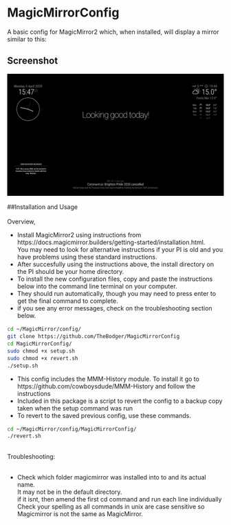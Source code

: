 # MagicMirrorConfig

A basic config for MagicMirror2 which, when installed, will display a mirror similar to this:

## Screenshot

![Technojam Config Screenshot](screenshot.bmp)

##Installation and Usage <BR><BR>
Overview, 
<ul>
<li>
Install MagicMirror2 using instructions from https://docs.magicmirror.builders/getting-started/installation.html. <BR>You may need to look for alternative instructions if your PI is old and you have problems using these standard instructions.
</li>
  <li>
After succesfully using the instructions above, the install directory on the PI should be your home directory.
  </li>
  <li>
    To install the new configuration files, copy and paste the instructions below into the command line terminal on your computer. 
  </li>
  <li>
    They should run automatically, though you may need to press enter to get the final command to complete.</li> 
  <li>
  if you see any error messages, check on the troubleshooting section below.
  </li>
  </ul>

```bash
cd ~/MagicMirror/config/
git clone https://github.com/TheBodger/MagicMirrorConfig
cd MagicMirrorConfig/
sudo chmod +x setup.sh
sudo chmod +x revert.sh
./setup.sh
```
  <ul>
  <li>
    This config includes the MMM-History module. To install it go to https://github.com/cowboysdude/MMM-History and follow the instructions
  </li>
 <li>
Included in this package is a script to revert the config to a backup copy taken when the setup command was run
  </li>
  <li>
To revert to the saved previous config, use these commands.
  </li>
 </ul>

```bash
cd ~/MagicMirror/config/MagicMirrorConfig/
./revert.sh
```

<br>Troubleshooting:<BR><BR>
  <uL>
    <li> Check which folder magicmirror was installed into to and its actual name. <BR>It may not be in the default directory.<BR>if it isnt, then amend the first cd command and run each line individually <BR>Check your spelling as all commands in unix are case sensitive so Magicmirror is not the same as MagicMirror. 
    </li>
  </ol>
